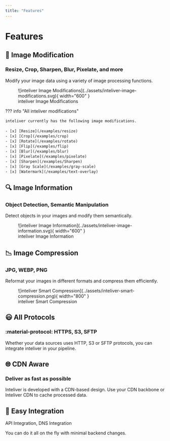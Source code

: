 ```yaml
---
title: "Features"
---
```


# Features

## 🚀 Image Modification
### Resize, Crop, Sharpen, Blur, Pixelate, and more
Modify your image data using a variety of image processing functions.

<figure markdown="span">
  ![inteliver Image Modifications](../assets/inteliver-image-modifications.svg){ width="600" }
  <figcaption>inteliver Image Modifications</figcaption>
</figure>

??? info "All inteliver modifications"

    inteliver currently has the following image modifications.

    - [x] [Resize](/examples/resize)
    - [x] [Crop](/examples/crop)
    - [x] [Rotate](/examples/rotate)
    - [x] [Flip](/examples/flip)
    - [x] [Blur](/examples/blur)
    - [x] [Pixelate](/examples/pixelate)
    - [x] [Sharpen](/examples/Sharpen)
    - [x] [Gray Scale](/examples/gray-scale)
    - [x] [Watermark](/examples/text-overlay)


## 🔍 Image Information
### Object Detection, Semantic Manipulation
Detect objects in your images and modify them semantically.

<figure markdown="span">
  ![inteliver Image Information](../assets/inteliver-image-information.svg){ width="600" }
  <figcaption>inteliver Image Information</figcaption>
</figure>


## 📉 Image Compression
### JPG, WEBP, PNG
Reformat your images in different formats and compress them efficiently.

<figure markdown="span">
  ![inteliver Smart Compression](../assets/inteliver-smart-compression.png){ width="800" }
  <figcaption>inteliver Smart Compression</figcaption>
</figure>

<!-- ## 😃 Face Detection
### Detect all the faces in your image
Modify your image data based on the detected faces.

## 🎯 Selective Modification
### Whole region selector, specific region selector, face(s) selector, objects selector
Select and modify your image data using a variety of different selectors. -->


## 😃 All Protocols
### :material-protocol: HTTPS, S3, SFTP
Whether your data sources uses HTTP, S3 or SFTP protocols, you can integrate inteliver in your pipeline.


## 🌐 CDN Aware
### Deliver as fast as possible
Inteliver is developed with a CDN-based design. Use your CDN backbone or Inteliver CDN to cache processed data.


## 🔗 Easy Integration
API Integration, DNS Integration

You can do it all on the fly with minimal backend changes.
